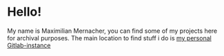 # Hello!

My name is Maximilian Mernacher, you can find some of my projects here for archival purposes.
The main location to find stuff i do is [my personal Gitlab-instance](https://mernacher.dev/The_Red_Freak)
